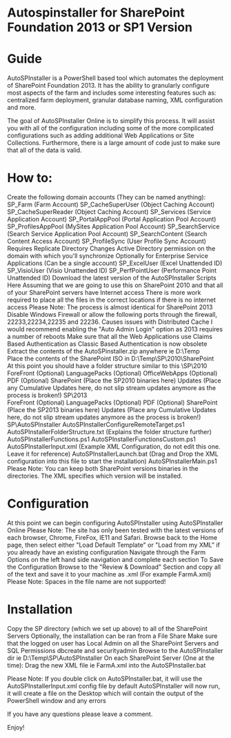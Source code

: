 # Autospinstaller for SharePoint Foundation 2013 or SP1 Version

# Guide
AutoSPInstaller is a PowerShell based tool which automates the deployment of SharePoint Foundation 2013. It has the ability to granularly configure most aspects of the farm and includes some interesting features such as: centralized farm deployment, granular database naming, XML configuration and more. 

The goal of AutoSPInstaller Online is to simplify this process. It will assist you with all of the configuration including some of the more complicated configurations such as adding additional Web Applications or Site Collections. Furthermore, there is a large amount of code just to make sure that all of the data is valid. 

# How to:
Create the following domain accounts (They can be named anything):
SP_Farm (Farm Account)
SP_CacheSuperUser (Object Caching Account)
SP_CacheSuperReader (Object Caching Account)
SP_Services (Service Application Account)
SP_PortalAppPool (Portal Application Pool Account)
SP_ProfilesAppPool (MySites Application Pool Account)
SP_SearchService (Search Service Application Pool Account)
SP_SearchContent (Search Content Access Account)
SP_ProfileSync (User Profile Sync Account)
Requires Replicate Directory Changes Active Directory permission on the domain with which you'll synchronize
Optionally for Enterprise Service Applications (Can be a single account)
SP_ExcelUser (Excel Unattended ID)
SP_VisioUser (Visio Unattended ID)
SP_PerfPointUser (Performance Point Unattended ID)
Download the latest version of the AutoSPInstaller Scripts Here
Assuming that we are going to use this on SharePoint 2010 and that all of your SharePoint servers have Internet access
There is more work required to place all the files in the correct locations if there is no internet access
Please Note: The process is almost identical for SharePoint 2013
Disable Windows Firewall or allow the following ports through the firewall, 22233,22234,22235 and 22236.
Causes issues with Distributed Cache
I would recommend enabling the "Auto Admin Login" option as 2013 requires a number of reboots
Make sure that all the Web Applications use Claims Based Authentication as Classic Based Authentication is now obsolete
Extract the contents of the AutoSPinstaller.zip anywhere ie D:\Temp\
Place the contents of the SharePoint ISO in D:\Temp\SP\2010\SharePoint\
At this point you should have a folder structure similar to this
\SP\2010\
ForeFront (Optional)
LanguagePacks (Optional)
OfficeWebApps (Optional)
PDF (Optional)
SharePoint (Place the SP2010 binaries here)
Updates (Place any Cumulative Updates here, do not slip stream updates anymore as the process is broken!)
SP\2013\
ForeFront (Optional)
LanguagePacks (Optional)
PDF (Optional)
SharePoint (Place the SP2013 binaries here)
Updates (Place any Cumulative Updates here, do not slip stream updates anymore as the process is broken!)
SP\AutoSPInstaller
AutoSPInstallerConfigureRemoteTarget.ps1
AutoSPInstallerFolderStructure.txt (Explains the folder structure further)
AutoSPInstallerFunctions.ps1
AutoSPInstallerFunctionsCustom.ps1
AutoSPInstallerInput.xml (Example XML Configuration, do not edit this one. Leave it for reference)
AutoSPInstallerLaunch.bat (Drag and Drop the XML configuration into this file to start the installation)
AutoSPInstallerMain.ps1
Please Note: You can keep both SharePoint versions binaries in the directories. The XML specifies which version will be installed.

# Configuration
At this point we can begin configuring AutoSPInstaller using AutoSPInstaller Online
Please Note: The site has only been tested with the latest versions of each browser, Chrome, FireFox, IE11 and Safari.
Browse back to the Home page, then select either "Load Default Template" or "Load from my XML" if you already have an existing configuration
Navigate through the Farm Options on the left hand side navigation and complete each section
To Save the Configuration
Browse to the "Review & Download" Section and copy all of the text and save it to your machine as .xml (For example FarmA.xml)
Please Note: Spaces in the file name are not supported!

# Installation
Copy the SP directory (which we set up above) to all of the SharePoint Servers
Optionally, the installation can be ran from a File Share
Make sure that the logged on user has Local Admin on all the SharePoint Servers and SQL Permissions dbcreate and securityadmin
Browse to the AutoSPInstaller dir ie D:\Temp\SP\AutoSPInstaller
On each SharePoint Server (One at the time):
Drag the new XML file ie FarmA.xml into the AutoSPInstaller.bat

Please Note: If you double click on AutoSPInstaller.bat, it will use the AutoSPInstallerInput.xml config file by default
AutoSPInstaller will now run, it will create a file on the Desktop which will contain the output of the PowerShell window and any errors

If you have any questions please leave a comment.

Enjoy!
